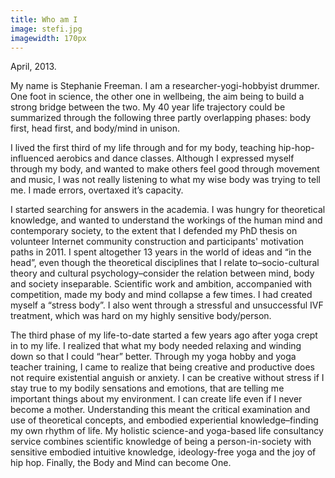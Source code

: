 ```yaml
---
title: Who am I
image: stefi.jpg
imagewidth: 170px
---
```

April, 2013.

My name is Stephanie Freeman. I am a researcher-yogi-hobbyist drummer. One foot in science, the
other one in wellbeing, the aim being to build a strong bridge 
between the two. My 40 year life trajectory could be summarized through the
following three partly overlapping phases: body first, head first, and
body/mind in unison.

I lived the first third of my life through and for my body, teaching
hip-hop-influenced aerobics and dance classes. Although I expressed
myself through my body, and wanted to make others feel good through
movement and music, I was not really listening to what my wise body was
trying to tell me. I made errors, overtaxed it’s capacity.

I started searching for answers in the academia. I was hungry for
theoretical knowledge, and wanted to understand the workings of the
human mind and contemporary society, to the extent that I defended my
PhD thesis on volunteer Internet community construction and
participants' motivation paths in 2011. I spent altogether 13 years in
the world of ideas and “in the head”, even though the theoretical
disciplines that I relate to–socio-cultural theory and cultural
psychology–consider the relation between mind, body and society
inseparable. Scientific work and ambition, accompanied with
competition, made my body and mind collapse a few times. I had created
myself a “stress body”. I also went through a stressful and
unsuccessful IVF treatment, which was hard on my highly sensitive
body/person.

The third phase of my life-to-date started a few years ago after yoga
crept in to my life. I realized that what my body needed relaxing and
winding down so that I could “hear” better. Through my yoga hobby and
yoga teacher training, I came to realize that being creative and
productive does not require existential anguish or anxiety. I can be
creative without stress if I stay true to my bodily sensations and
emotions, that are telling me important things about my environment. I
can create life even if I never become a mother. Understanding this meant
the critical examination and use of theoretical concepts, and embodied
experiential knowledge–finding my own rhythm of life. My holistic
science-and yoga-based life consultancy service combines scientific
knowledge of being a person-in-society with sensitive embodied
intuitive knowledge, ideology-free yoga and the joy of hip
hop. Finally, the Body and Mind can become One.
